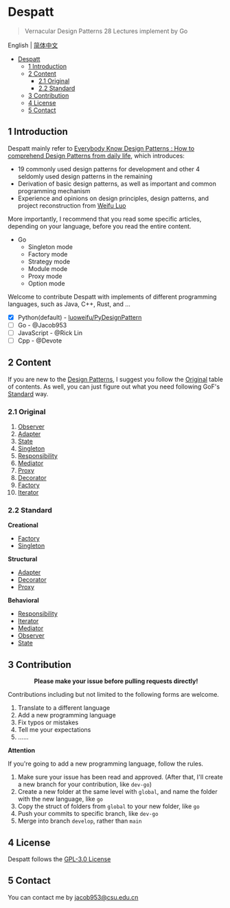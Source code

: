 # Despatt

> Vernacular Design Patterns 28 Lectures implement by Go

English | [简体中文](README-zh.md)

- [Despatt](#despatt)
  - [1 Introduction](#1-introduction)
  - [2 Content](#2-content)
    - [2.1 Original](#21-original)
    - [2.2 Standard](#22-standard)
  - [3 Contribution](#3-contribution)
  - [4 License](#4-license)
  - [5 Contact](#5-contact)

## 1 Introduction

Despatt mainly refer to [Everybody Know Design Patterns : How to comprehend Design Patterns from daily life](https://gitbook.cn/gitchat/column/5b26040ac81ac568fcf64ea3), 
which introduces: 
- 19 commonly used design patterns for development and other 4 seldomly used design patterns in the remaining
- Derivation of basic design patterns, as well as important and common programming mechanism
- Experience and opinions on design principles, design patterns, and project reconstruction from [Weifu Luo](https://github.com/luoweifu)

More importantly, I recommend that you read some specific articles, depending on your language, before you read the entire content.
- Go
  - Singleton mode
  - Factory mode
  - Strategy mode
  - Module mode
  - Proxy mode
  - Option mode

Welcome to contribute Despatt with implements of different programming languages, such as Java, C++, Rust, and ...
- [x] Python(default) - [luoweifu/PyDesignPattern](https://github.com/luoweifu/PyDesignPattern)
- [ ] Go - @Jacob953
- [ ] JavaScript - @Rick Lin
- [ ] Cpp - @Devote

## 2 Content

If you are new to the [Design Patterns](https://en.wikipedia.org/wiki/Design_Patterns), I suggest you follow the [Original](#21-original) table of contents. 
As well, you can just figure out what you need following GoF's [Standard](#22-standard) way.

### 2.1 Original

1. [Observer](global/01-observer/README.md)
2. [Adapter](global/02-adapter/README.md)
3. [State](global/03-state/README.md)
4. [Singleton](global/04-singleton/README.md)
5. [Responsibility](global/05-responsibility/README.md)
6. [Mediator](global/06-mediator/README.md)
7. [Proxy](global/07-proxy/README.md)
8. [Decorator](global/08-decorator/README.md)
9. [Factory](global/09-factory/README.md)
10. [Iterator](global/10-iterator/README.md)

### 2.2 Standard

**Creational**

- [Factory](global/09-factory/README.md)
- [Singleton](global/04-singleton/README.md)

**Structural**

- [Adapter](global/02-adapter/README.md)
- [Decorator](global/08-decorator/README.md)
- [Proxy](global/07-proxy/README.md)

**Behavioral**

- [Responsibility](global/05-responsibility/README.md)
- [Iterator](global/10-iterator/README.md)
- [Mediator](global/06-mediator/README.md)
- [Observer](global/01-observer/README.md)
- [State](global/03-state/README.md)

## 3 Contribution

<p align="center"><b>Please make your issue before pulling requests directly!</b></p>

Contributions including but not limited to the following forms are welcome.
1. Translate to a different language
2. Add a new programming language
3. Fix typos or mistakes
4. Tell me your expectations
5. ......

**Attention**

If you're going to add a new programming language, follow the rules.
1. Make sure your issue has been read and approved. (After that, I'll create a new branch for your contribution, like `dev-go`)
2. Create a new folder at the same level with `global`, and name the folder with the new language, like `go`
3. Copy the struct of folders from `global` to your new folder, like `go`
4. Push your commits to specific branch, like `dev-go`
5. Merge into branch `develop`, rather than `main`

## 4 License

Despatt follows the [GPL-3.0 License](LICENSE)

## 5 Contact

You can contact me by jacob953@csu.edu.cn
